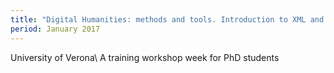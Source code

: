 ```yaml
---
title: "Digital Humanities: methods and tools. Introduction to XML and related XML languages. Introduction to RDF and Web Ontologies."
period: January 2017
---
```

University of Verona\\
A training workshop week for PhD students
